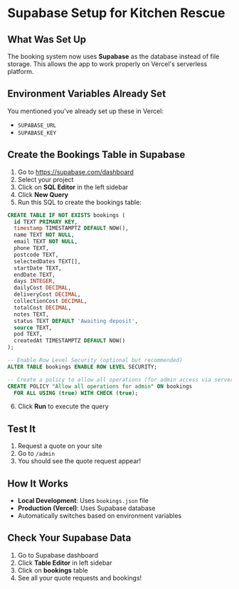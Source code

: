 # Supabase Setup for Kitchen Rescue

## What Was Set Up

The booking system now uses **Supabase** as the database instead of file storage. This allows the app to work properly on Vercel's serverless platform.

## Environment Variables Already Set

You mentioned you've already set up these in Vercel:
- `SUPABASE_URL`
- `SUPABASE_KEY`

## Create the Bookings Table in Supabase

1. Go to https://supabase.com/dashboard
2. Select your project
3. Click on **SQL Editor** in the left sidebar
4. Click **New Query**
5. Run this SQL to create the bookings table:

```sql
CREATE TABLE IF NOT EXISTS bookings (
  id TEXT PRIMARY KEY,
  timestamp TIMESTAMPTZ DEFAULT NOW(),
  name TEXT NOT NULL,
  email TEXT NOT NULL,
  phone TEXT,
  postcode TEXT,
  selectedDates TEXT[],
  startDate TEXT,
  endDate TEXT,
  days INTEGER,
  dailyCost DECIMAL,
  deliveryCost DECIMAL,
  collectionCost DECIMAL,
  totalCost DECIMAL,
  notes TEXT,
  status TEXT DEFAULT 'Awaiting deposit',
  source TEXT,
  pod TEXT,
  createdAt TIMESTAMPTZ DEFAULT NOW()
);

-- Enable Row Level Security (optional but recommended)
ALTER TABLE bookings ENABLE ROW LEVEL SECURITY;

-- Create a policy to allow all operations (for admin access via server)
CREATE POLICY "Allow all operations for admin" ON bookings
  FOR ALL USING (true) WITH CHECK (true);
```

6. Click **Run** to execute the query

## Test It

1. Request a quote on your site
2. Go to `/admin` 
3. You should see the quote request appear!

## How It Works

- **Local Development**: Uses `bookings.json` file
- **Production (Vercel)**: Uses Supabase database
- Automatically switches based on environment variables

## Check Your Supabase Data

1. Go to Supabase dashboard
2. Click **Table Editor** in left sidebar
3. Click on **bookings** table
4. See all your quote requests and bookings!

